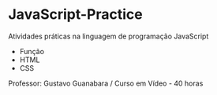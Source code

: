 # JavaScript-Practice

Atividades práticas na linguagem de programação JavaScript

- Função
- HTML
- CSS

Professor: Gustavo Guanabara / Curso em Vídeo - 40 horas
